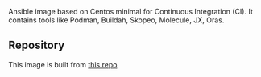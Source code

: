 Ansible image based on Centos minimal for Continuous Integration (CI). It contains tools like Podman, Buildah, Skopeo, Molecule, JX, Oras.

## Repository
This image is built from [this repo](https://github.com/krestomatio/container_builder/tree/master/ansible-podman-ci)
